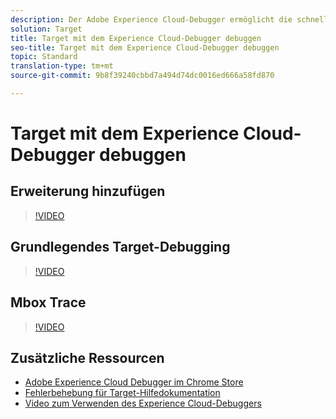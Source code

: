 ```yaml
---
description: Der Adobe Experience Cloud-Debugger ermöglicht die schnelle und einfache Problembehebung in Ihrer Target-Implementierung. Hier können Sie schnell Ihre Bibliothekskonfiguration anzeigen, Anfragen untersuchen, um sicherzustellen, dass Ihre benutzerspezifischen Parameter ordnungsgemäß übergeben werden, die Konsolenprotokollierung aktivieren sowie alle Target-Anfragen deaktivieren. Nach Authentifizierung bei der Experience Cloud können Sie das leistungsstarke Tool „Mbox Trace“ verwenden, um Ihre Aktivität und Ihre Zielgruppenqualifikationen sowie Ihr Besucherprofil zu untersuchen.
solution: Target
title: Target mit dem Experience Cloud-Debugger debuggen
seo-title: Target mit dem Experience Cloud-Debugger debuggen
topic: Standard
translation-type: tm+mt
source-git-commit: 9b8f39240cbbd7a494d74dc0016ed666a58fd870

---
```



# Target mit dem Experience Cloud-Debugger debuggen

## Erweiterung hinzufügen

>[!VIDEO](https://video.tv.adobe.com/v/23114/?quality=12)

## Grundlegendes Target-Debugging

>[!VIDEO](https://video.tv.adobe.com/v/23115/?quality=12)

## Mbox Trace

>[!VIDEO](https://video.tv.adobe.com/v/23113/?quality=12)

## Zusätzliche Ressourcen

+ [Adobe Experience Cloud Debugger im Chrome Store](https://chrome.google.com/webstore/detail/adobe-experience-cloud-de/ocdmogmohccmeicdhlhhgepeaijenapj?hl=en)
+ [Fehlerbehebung für Target-Hilfedokumentation](https://marketing.adobe.com/resources/help/en_US/target/target/r_troubleshooting_target.html)
+ [Video zum Verwenden des Experience Cloud-Debuggers](https://helpx.adobe.com/marketing-cloud-core/kt/using/experience-cloud-debugger-feature-video-use.html)
